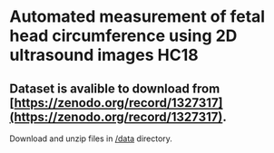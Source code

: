 Automated measurement of fetal head circumference using 2D ultrasound images HC18
====

## Dataset is avalible to download from [https://zenodo.org/record/1327317](https://zenodo.org/record/1327317).

Download and unzip files in [/data](/data) directory.